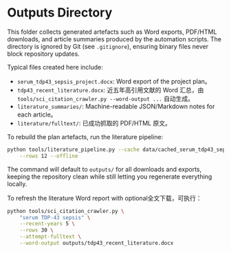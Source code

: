 # Outputs Directory

This folder collects generated artefacts such as Word exports, PDF/HTML downloads,
and article summaries produced by the automation scripts. The directory is ignored
by Git (see `.gitignore`), ensuring binary files never block repository updates.

Typical files created here include:

- `serum_tdp43_sepsis_project.docx`: Word export of the project plan。
- `tdp43_recent_literature.docx`: 近五年高引用文献的 Word 汇总，由
  `tools/sci_citation_crawler.py --word-output ...` 自动生成。
- `literature_summaries/`: Machine-readable JSON/Markdown notes for each article。
- `literature/fulltext/`: 已成功抓取的 PDF/HTML 原文。

To rebuild the plan artefacts, run the literature pipeline:

```bash
python tools/literature_pipeline.py --cache data/cached_serum_tdp43_sepsis_crossref.json \
    --rows 12 --offline
```

The command will default to `outputs/` for all downloads and exports, keeping the
repository clean while still letting you regenerate everything locally.

To refresh the literature Word report with optional全文下载，可执行：

```bash
python tools/sci_citation_crawler.py \
    "serum TDP-43 sepsis" \
    --recent-years 5 \
    --rows 30 \
    --attempt-fulltext \
    --word-output outputs/tdp43_recent_literature.docx
```
